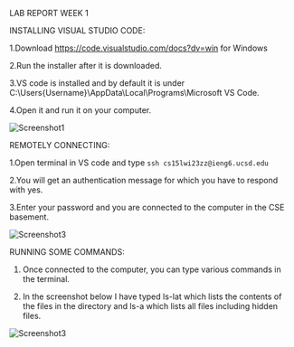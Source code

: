 LAB REPORT WEEK 1

INSTALLING VISUAL STUDIO CODE:

 
 1.Download https://code.visualstudio.com/docs?dv=win for Windows

 2.Run the installer after it is downloaded.
 
 3.VS code is installed and by default it is under C:\Users\{Username}\AppData\Local\Programs\Microsoft VS Code.
 
 4.Open it and run it on your computer.
 
![Screenshot1](https://user-images.githubusercontent.com/122570270/212792022-85354c22-f32b-4203-bc90-392a13b9551d.png)


REMOTELY CONNECTING:

1.Open terminal in VS code and type ```ssh cs15lwi23zz@ieng6.ucsd.edu```

2.You will get an authentication message for which you have to respond with yes.

3.Enter your password and you are connected to the computer in the CSE basement.

![Screenshot3](https://user-images.githubusercontent.com/122570270/212792937-eb86caa0-c107-4c09-9bcd-0937d1f62508.png)


RUNNING SOME COMMANDS:

1. Once connected to the computer, you can type various commands in the terminal.

2. In the screenshot below I have typed ls-lat which lists the contents of the files in the directory and ls-a which lists all files including hidden files.

![Screenshot3](https://user-images.githubusercontent.com/122570270/212793652-dc7ffddb-3a28-4cca-8a1b-cf31e478d1b7.png)



